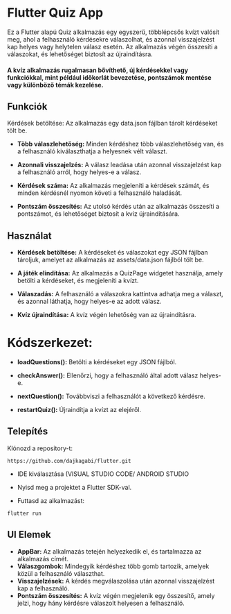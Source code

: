 # Flutter Quiz App
Ez a Flutter alapú Quiz alkalmazás egy egyszerű, többlépcsős kvízt valósít meg, ahol a felhasználó kérdésekre válaszolhat, és azonnal visszajelzést kap helyes vagy helytelen válasz esetén. Az alkalmazás végén összesíti a válaszokat, és lehetőséget biztosít az újraindításra.

#### A kvíz alkalmazás rugalmasan bővíthető, új kérdésekkel vagy funkciókkal, mint például időkorlát bevezetése, pontszámok mentése vagy különböző témák kezelése.


## Funkciók
Kérdések betöltése: Az alkalmazás egy data.json fájlban tárolt kérdéseket tölt be.

- **Több válaszlehetőség:** Minden kérdéshez több válaszlehetőség van, és a felhasználó kiválaszthatja a helyesnek vélt választ.

- **Azonnali visszajelzés:** A válasz leadása után azonnal visszajelzést kap a felhasználó arról, hogy helyes-e a válasz.

- **Kérdések száma:** Az alkalmazás megjeleníti a kérdések számát, és minden kérdésnél nyomon követi a felhasználó haladását.

- **Pontszám összesítés:** Az utolsó kérdés után az alkalmazás összesíti a pontszámot, és lehetőséget biztosít a kvíz újraindítására.


## Használat

- **Kérdések betöltése:** A kérdéseket és válaszokat egy JSON fájlban tároljuk, amelyet az alkalmazás az assets/data.json fájlból tölt be.

- **A játék elindítása:** Az alkalmazás a QuizPage widgetet használja, amely betölti a kérdéseket, és megjeleníti a kvízt.

- **Válaszadás:** A felhasználó a válaszokra kattintva adhatja meg a választ, és azonnal láthatja, hogy helyes-e az adott válasz.

- **Kvíz újraindítása:** A kvíz végén lehetőség van az újraindításra.

# Kódszerkezet:

- **loadQuestions():** Betölti a kérdéseket egy JSON fájlból.

- **checkAnswer():** Ellenőrzi, hogy a felhasználó által adott válasz helyes-e.

- **nextQuestion():** Továbbviszi a felhasználót a következő kérdésre.

- **restartQuiz():** Újraindítja a kvízt az elejéről.

## Telepítés

Klónozd a repository-t:

```https://github.com/dajkagabi/flutter.git```

- IDE kiválasztása (VISUAL STUDIO CODE/ ANDROID STUDIO
  
- Nyisd meg a projektet a Flutter SDK-val.

- Futtasd az alkalmazást:

```flutter run```

## UI Elemek

- **AppBar:** Az alkalmazás tetején helyezkedik el, és tartalmazza az alkalmazás címét.
- **Válaszgombok:** Mindegyik kérdéshez több gomb tartozik, amelyek közül a felhasználó választhat.
- **Visszajelzések:** A kérdés megválaszolása után azonnal visszajelzést kap a felhasználó.
- **Pontszám összesítés:** A kvíz végén megjelenik egy összesítő, amely jelzi, hogy hány kérdésre válaszolt helyesen a felhasználó.




